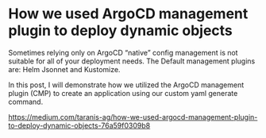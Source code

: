 # How we used ArgoCD management plugin to deploy dynamic objects

Sometimes relying only on ArgoCD “native” config management is not suitable for all of your deployment needs.
The Default management plugins are: Helm Jsonnet and Kustomize.

In this post, I will demonstrate how we utilized the ArgoCD management plugin (CMP) to create an application using our custom yaml generate command.

https://medium.com/taranis-ag/how-we-used-argocd-management-plugin-to-deploy-dynamic-objects-76a59f0309b8